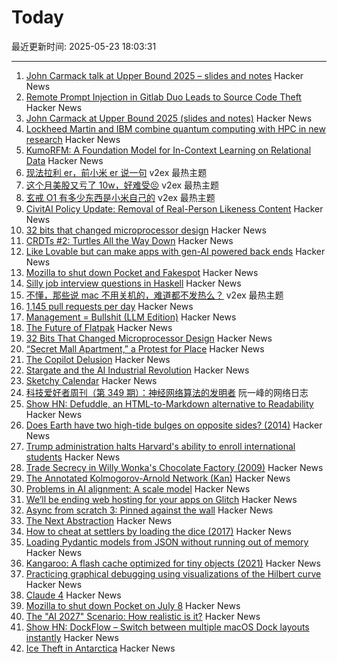 # Today

最近更新时间: 2025-05-23 18:03:31

--- 
1. [John Carmack talk at Upper Bound 2025 – slides and notes](https://twitter.com/ID_AA_Carmack/status/1925710474366034326) Hacker News
2. [Remote Prompt Injection in Gitlab Duo Leads to Source Code Theft](https://www.legitsecurity.com/blog/remote-prompt-injection-in-gitlab-duo) Hacker News
3. [John Carmack at Upper Bound 2025 (slides and notes)](https://twitter.com/ID_AA_Carmack/status/1925710474366034326) Hacker News
4. [Lockheed Martin and IBM combine quantum computing with HPC in new research](https://www.ibm.com/quantum/blog/lockheed-martin-sqd) Hacker News
5. [KumoRFM: A Foundation Model for In-Context Learning on Relational Data](https://kumo.ai/company/news/kumo-relational-foundation-model/) Hacker News
6. [现法拉利 er，前小米 er 说一句](https://www.v2ex.com/t/1133729) v2ex 最热主题
7. [这个月美股又亏了 10w，好难受😣](https://www.v2ex.com/t/1133699) v2ex 最热主题
8. [玄戒 O1 有多少东西是小米自己的](https://www.v2ex.com/t/1133697) v2ex 最热主题
9. [CivitAI Policy Update: Removal of Real-Person Likeness Content](https://civitai.com/articles/15022/policy-update-removal-of-real-person-likeness-content) Hacker News
10. [32 bits that changed microprocessor design](https://spectrum.ieee.org/bellmac-32-ieee-milestone) Hacker News
11. [CRDTs #2: Turtles All the Way Down](https://jhellerstein.github.io/blog/crdt-turtles/) Hacker News
12. [Like Lovable but can make apps with gen-AI powered back ends](https://getcreatr.com/) Hacker News
13. [Mozilla to shut down Pocket and Fakespot](https://support.mozilla.org/en-US/kb/future-of-pocket) Hacker News
14. [Silly job interview questions in Haskell](https://chrispenner.ca/posts/interview) Hacker News
15. [不懂，那些说 mac 不用关机的，难道都不发热么？](https://www.v2ex.com/t/1133688) v2ex 最热主题
16. [1,145 pull requests per day](https://saile.it/1145-pull-requests-per-day/) Hacker News
17. [Management = Bullshit (LLM Edition)](http://funcall.blogspot.com/2025/05/management-bullshit.html) Hacker News
18. [The Future of Flatpak](https://lwn.net/Articles/1020571/) Hacker News
19. [32 Bits That Changed Microprocessor Design](https://spectrum.ieee.org/bellmac-32-ieee-milestone) Hacker News
20. [“Secret Mall Apartment,” a Protest for Place](https://modernagejournal.com/secret-mall-apartment-a-protest-for-place/251023/) Hacker News
21. [The Copilot Delusion](https://deplet.ing/the-copilot-delusion/) Hacker News
22. [Stargate and the AI Industrial Revolution](https://davefriedman.substack.com/p/stargate-and-the-ai-industrial-revolution) Hacker News
23. [Sketchy Calendar](https://www.inkandswitch.com/ink/notes/sketchy-calendar/) Hacker News
24. [科技爱好者周刊（第 349 期）：神经网络算法的发明者](http://www.ruanyifeng.com/blog/2025/05/weekly-issue-349.html) 阮一峰的网络日志
25. [Show HN: Defuddle, an HTML-to-Markdown alternative to Readability](https://github.com/kepano/defuddle) Hacker News
26. [Does Earth have two high-tide bulges on opposite sides? (2014)](http://physics.stackexchange.com/questions/121830/does-earth-really-have-two-high-tide-bulges-on-opposite-sides) Hacker News
27. [Trump administration halts Harvard's ability to enroll international students](https://www.nytimes.com/2025/05/22/us/politics/trump-harvard-international-students.html) Hacker News
28. [Trade Secrecy in Willy Wonka's Chocolate Factory (2009)](https://papers.ssrn.com/sol3/papers.cfm?abstract_id=1430463) Hacker News
29. [The Annotated Kolmogorov-Arnold Network (Kan)](https://alexzhang13.github.io/blog/2024/annotated-kan/) Hacker News
30. [Problems in AI alignment: A scale model](https://muldoon.cloud/2025/05/22/alignment.html) Hacker News
31. [We’ll be ending web hosting for your apps on Glitch](https://blog.glitch.com/post/changes-are-coming-to-glitch/) Hacker News
32. [Async from scratch 3: Pinned against the wall](https://natkr.com/2025-05-22-async-from-scratch-3/) Hacker News
33. [The Next Abstraction](https://substack.com/inbox/post/164096497) Hacker News
34. [How to cheat at settlers by loading the dice (2017)](https://izbicki.me/blog/how-to-cheat-at-settlers-of-catan-by-loading-the-dice-and-prove-it-with-p-values.html) Hacker News
35. [Loading Pydantic models from JSON without running out of memory](https://pythonspeed.com/articles/pydantic-json-memory/) Hacker News
36. [Kangaroo: A flash cache optimized for tiny objects (2021)](https://engineering.fb.com/2021/10/26/core-infra/kangaroo/) Hacker News
37. [Practicing graphical debugging using visualizations of the Hilbert curve](https://akkartik.name/debugUIs.html) Hacker News
38. [Claude 4](https://www.anthropic.com/news/claude-4) Hacker News
39. [Mozilla to shut down Pocket on July 8](https://support.mozilla.org/en-US/kb/future-of-pocket) Hacker News
40. [The "AI 2027" Scenario: How realistic is it?](https://garymarcus.substack.com/p/the-ai-2027-scenario-how-realistic) Hacker News
41. [Show HN: DockFlow – Switch between multiple macOS Dock layouts instantly](https://dockflow.appitstudio.com/) Hacker News
42. [Ice Theft in Antarctica](https://nautil.us/ice-theft-in-antarctica-1210083/) Hacker News
